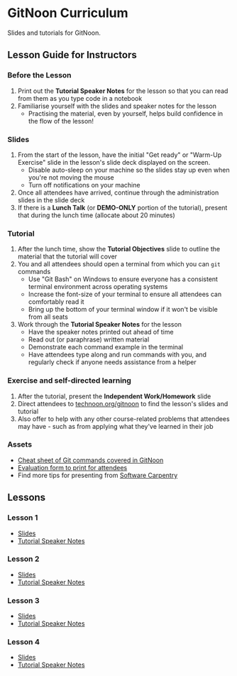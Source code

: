 # GitNoon Curriculum

Slides and tutorials for GitNoon.

## Lesson Guide for Instructors

### Before the Lesson

1. Print out the **Tutorial Speaker Notes** for the lesson so that you can read from them as you type code in a notebook
2. Familiarise yourself with the slides and speaker notes for the lesson
   * Practising the material, even by yourself, helps build confidence in the flow of the lesson!

### Slides

1. From the start of the lesson, have the initial "Get ready" or "Warm-Up Exercise" slide in the lesson's slide deck displayed on the screen.
   * Disable auto-sleep on your machine so the slides stay up even when you're not moving the mouse
   * Turn off notifications on your machine
2. Once all attendees have arrived, continue through the administration slides in the slide deck
3. If there is a **Lunch Talk** (or **DEMO-ONLY** portion of the tutorial), present that during the lunch time (allocate about 20 minutes)

### Tutorial

1. After the lunch time, show the **Tutorial Objectives** slide to outline the material that the tutorial will cover
2. You and all attendees should open a terminal from which you can `git` commands
   * Use "Git Bash" on Windows to ensure everyone has a consistent terminal environment across operating systems
   * Increase the font-size of your terminal to ensure all attendees can comfortably read it
   * Bring up the bottom of your terminal window if it won't be visible from all seats
3. Work through the **Tutorial Speaker Notes** for the lesson
   * Have the speaker notes printed out ahead of time
   * Read out (or paraphrase) written material
   * Demonstrate each command example in the terminal
   * Have attendees type along and run commands with you, and regularly check if anyone needs assistance from a helper

### Exercise and self-directed learning

1. After the tutorial, present the **Independent Work/Homework** slide
2. Direct attendees to [technoon.org/gitnoon](https://technoon.org/gitnoon) to find the lesson's slides and tutorial
3. Also offer to help with any other course-related problems that attendees may have - such as from applying what they've learned in their job

### Assets

* [Cheat sheet of Git commands covered in GitNoon](https://technoon-org.github.io/gitnoon/cheatsheet/gitnoon_cheatsheet.pdf)
* [Evaluation form to print for attendees](https://technoon-org.github.io/gitnoon/evaluation/gitnoon_evaluation_form.pdf)
* Find more tips for presenting from [Software Carpentry](https://carpentries.github.io/instructor-training/instructor/17-live.html#top-ten-tips-for-participatory-live-coding-in-a-workshop)

## Lessons

### Lesson 1

* [Slides](https://technoon-org.github.io/gitnoon/lesson_1/slides.html)
* [Tutorial Speaker Notes](https://technoon-org.github.io/gitnoon/lesson_1/tutorial.html)

### Lesson 2

* [Slides](https://technoon-org.github.io/gitnoon/lesson_2/slides.html)
* [Tutorial Speaker Notes](https://technoon-org.github.io/gitnoon/lesson_2/tutorial.html)

### Lesson 3

* [Slides](https://technoon-org.github.io/gitnoon/lesson_3/slides.html)
* [Tutorial Speaker Notes](https://technoon-org.github.io/gitnoon/lesson_3/tutorial.html)

### Lesson 4

* [Slides](https://technoon-org.github.io/gitnoon/lesson_4/slides.html)
* [Tutorial Speaker Notes](https://technoon-org.github.io/gitnoon/lesson_4/tutorial.html)